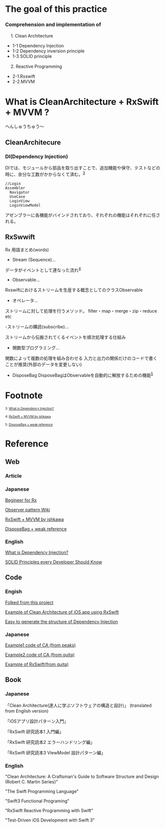 
#  The goal of this practice
### Comprehension and implementation of
   
　  1. Clean Architecture
    
 - 1-1 Dependency Injection  
 - 1-2 Dependency inversion principle
 - 1-3 SOLID principle
 
　  2. Reactive Programming
    
 - 2-1.Rxswift
 - 2-2.MVVM

  
# What is CleanArchitecture + RxSwift + MVVM ?

へんしゅうちゅう〜


## CleanArchitecure

### DI(Dependency Injection) 
DIでは、モジュールから部品を取り出すことで、追加機能や保守、テストなどの時に、余分な工数がかからなくて済む。<sup><a href="#3">3</a></sup>
```
//Login
Assembler
  Navigator
  UseCase
  LoginView
  LoginViewModel
```
アゼンブラーに各機能がバインドされており、それぞれの機能はそれぞれに任される。

## RxSwwift

Rx 用語まとめ(words)

- Stream (Sequence)...

データがイベントとして連なった流れ<sup><a href="#4">4</a></sup>

- Observable...

Rxswiftにおけるストリームを生産する概念としてのクラスObservable

- オペレータ...

ストリームに対して処理を行うメソッド。
filter・map・merge・zip・reduce etc

-ストリームの購読(subscribe)...

ストリームから伝搬されてくるイベントを順次処理する仕組み

- 関数型プログラミング...

関数によって複数の処理を組み合わせる
入力と出力の関係だけのコードで書くことが推奨(外部のデータを変更しない)

- DisposeBag
DisposeBagはObservableを自動的に解放するための機能<sup><a href="#5">5</a></sup>


# Footnote
<span id="3" style="font-size:x-small">3: [What is Dependency Injection?](https://medium.com/makingtuenti/dependency-injection-in-swift-part-1-236fddad144a)</span>

<span id="4" style="font-size:x-small">4: [RxSwift + MVVM by ishkawa](https://speakerdeck.com/ishkawa/rxswift-plus-mvvm)</span>

<span id="5" style="font-size:x-small">5: [DisposeBag + weak reference](https://qiita.com/syou007/items/d527b4486c34686d0acd)</span>

# Reference

## Web 
### Article

### Japanese
[Begineer for Rx](https://qiita.com/nomok_/items/39b5d7c61810f274768d)

[Observer pattern Wiki](https://ja.wikipedia.org/wiki/Observer_%E3%83%91%E3%82%BF%E3%83%BC%E3%83%B3)

[RxSwift + MVVM by ishkawa](https://speakerdeck.com/ishkawa/rxswift-plus-mvvm)

[DisposeBag + weak reference](https://qiita.com/syou007/items/d527b4486c34686d0acd)

### English
[What is Dependency Injection?](https://medium.com/makingtuenti/dependency-injection-in-swift-part-1-236fddad144a)

[SOLID Principles every Developer Should Know](https://blog.bitsrc.io/solid-principles-every-developer-should-know-b3bfa96bb688)

## Code

### Engish
[Folked from this project](https://github.com/tuan188/MGCleanArchitecture)

[Example of Clean Architecture of iOS app using RxSwift](https://github.com/sergdort/CleanArchitectureRxSwift)

[Easy to generate the structure of Dependency Injection](https://github.com/tuan188/MGiGen)

### Japanese

[Example1 code of CA (from peaks)](https://github.com/peaks-cc/iOS_architecture_samplecode)

[Example2 code of CA (from quita)](https://github.com/koutalou/iOS-CleanArchitecture)

[Example of RxSwift(from quita)](https://qiita.com/jollyjoester/items/c4013c60acd453ea7248)

## Book

### Japanese
「Clean Architecture(達人に学ぶソフトウェアの構造と設計)」 (translated from English version)

「iOSアプリ設計パターン入門」

「RxSwift 研究読本1 入門編」

「RxSwift 研究読本2 エラーハンドリング編」

「RxSwift 研究読本3 ViewModel 設計パターン編」　

### English
"Clean Architecture: A Craftsman's Guide to Software Structure and Design (Robert C. Martin Series)"

"The Swift Programming Language"

"Swift3 Functional Programing"

"RxSwift Reactive Programming with Swift"

"Test-Driven iOS Development with Swift 3"
